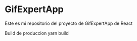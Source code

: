 # GifExpertApp

Este es mi repositorio del proyecto de GifExpertApp de React

Build de produccion 
yarn build
